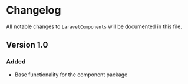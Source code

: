 # Changelog

All notable changes to `LaravelComponents` will be documented in this file.

## Version 1.0

### Added
- Base functionality for the component package
